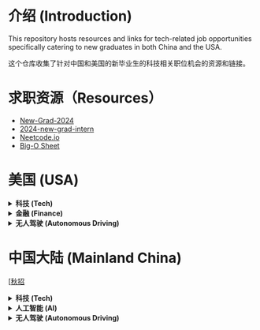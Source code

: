 
# 介绍 (Introduction)

This repository hosts resources and links for tech-related job opportunities specifically catering to new graduates in both China and the USA.

这个仓库收集了针对中国和美国的新毕业生的科技相关职位机会的资源和链接。


# 求职资源（Resources）
- [New-Grad-2024](https://github.com/ReaVNaiL/New-Grad-2024)
- [2024-new-grad-intern](https://github.com/Trident-Development/2024-new-grad-intern)
- [Neetcode.io](https://neetcode.io/)
- [Big-O Sheet](https://github.com/ReaVNaiL/big-o-complexity-cheat-sheet)

# 美国 (USA)

<details>
<summary><strong>科技 (Tech)</strong></summary>

- Amazon
- Google
- Nvidia
- Apple
- Microsoft
- Tiktok [[MLE](https://careers.tiktok.com/position/7262978927186282810/detail?spread=5MWH5CQ)]
- Qualcomm
- Adobe
- Hitachi
- Instabase
- Expedia
- Zoom
- Tableau
- Wayfair
- Netflix
- ZipRecruiter
- Salesforce
- Meta
- Pinterest
- Snapchat
- IBM
- Cisco
- Databricks
- DeepMind
- Airbnb
- Dropbox
- Uber
- Twitter
- LinkedIn
- Intel
- Oracle
- VMware
- Workday
- HP Inc.
- Roku
- Zillow
- W&B
- Voxel51
- Toyota
- Scale AI
- BOSCH
- Hugging Face
- Sama
- Lambda
- Latitude
- Lightning AI
- Adeia
- Rivian
- Manot
- Kitware
- Dataminr
- Digital Divide Data
- Hulu
- Intuit
- Lyft
- Reddit
- Slack
- Stripe
- Twitch
- Yelp
- Veeva [[ASE](https://careers.veeva.com/job/14066697/associate-software-engineer-seeking-2024-grads-pleasanton-ca/)]
- Gecko Robotics [[SE](https://www.geckorobotics.com/careers/apply?gh_jid=5695200003&gh_src=2f1f94f93us)]
- Generator Motors
- WSC Sports
- 3dMD
- iMerit
- Activeloop
- Alegion
- Labelbox
- Neural Magic
- Superb AI
- Cogito
- Matterport
- Micron
- Synthetaic
- MathWorks
- Carbon Robotics
- Roblox [[SE](https://careers.roblox.com/jobs/5221252?gh_jid=5221252&gh_src=da92d0c91)]
- WeRide.ai [[SE](https://jobs.lever.co/weride/6ee0e3cc-4f36-4224-a9b9-f5e79247ebef)]
- Palantir [[PDSE](https://jobs.lever.co/palantir/8dcdb586-46ae-4f94-9d05-7f1989400049)]
- Sentry.io [[SE](https://boards.greenhouse.io/sentry/jobs/5193895)]

</details>

<details>
<summary><strong>金融 (Finance)</strong></summary>

- eBay
- Paypal
- Sony
- Bloomberg
- JPMorgan Chase
- Goldman Sachs
- Citigroup
- Morgan Stanley
- Wells Fargo
- Bank of America
- American Express
- BlackRock
- Capital One
- Charles Schwab
- 2Sigma
- Citadel
- Synthesis AI
- Iterative
- Belvedere Trading
- PEAK6
- IMC Financial Markets
- Jane Street
- Akuna Capital
- PNC
- Optiver
- Deepen

</details>


<details>
<summary><strong>无人驾驶 (Autonomous Driving)</strong></summary>

- Waymo
- Cruise
- Zoox
- Aurora Innovation
- Nuro
- Tesla
- Fyusion
- Woven Planet
- Skydio
- Pony AI
- Qcraft
- Xpeng
- Argo AI
- TuSimple
- Motional
- Wayve
- General Motors Company
- Luminar Technologies
- Torc Robotics
- Embark Technology
- RideCell, Inc.
- Velodyne Lidar
- AEye

</details>



# 中国大陆 (Mainland China)

[[秋招]()

<details>
<summary><strong>科技 (Tech)</strong></summary>

- 腾讯 [[秋招](https://join.qq.com/post.html?query=p_1)
- 阿里巴巴 [[秋招](https://talent-holding.alibaba.com/campus/position-list?campusType=freshman&)]
- 阿里达摩院 [[秋招](https://joindamo.alibaba.com/campus/position-list?campusType=freshman&lang=zh)]
- 美团 [[秋招](https://zhaopin.meituan.com/web/position?hiringType=1_1,1_3,1_4)]
- 京东 [[秋招](https://campus.jd.com/#/jobs?to=present&type=present)]
- 华为 [[秋招](https://career.huawei.com/reccampportal/portal5/campus-recruitment.html?jobTypes=2#jobList)]    
- 百度 [[秋招](https://talent.baidu.com/jobs/list?recruitType=GRADUATE)]   
- 拼多多 [[秋招](https://careers.pinduoduo.com/campus/grad)]
- 快手 [[秋招](https://campus.kuaishou.cn/#/campus/jobs?pageNum=1&pageSize=10)]
- 携程  (还未开放）
- 大疆 （网申截止）
- 联想 [[秋招](https://talent.lenovo.com.cn/campus)]
- 美的 (还未开放）
- 小米 (还未开放）
- 新浪 [[秋招](https://app.mokahr.com/campus-recruitment/sina/43536#/jobs?page=1&anchorName=jobsList&project%5B0%5D=100060307)]
- 搜狐 [[秋招](https://app.mokahr.com/campus_apply/sohu/5682#/)]   
- 滴滴出行 [[秋招](https://campus.didiglobal.com/campus_apply/didiglobal/96064#/)]
- 字节跳动 [[秋招](https://jobs.bytedance.com/campus/position?keywords=&category=&location=&project=&type=2&job_hot_flag=&current=1&limit=10&functionCategory=&tag=&spread=9RJJHVT)]
- 高德地图 [[秋招](https://talent.amap.com/campus/position-list?campusType=freshman&lang=zh)] 
- 海康威视 [[秋招](https://campushr.hikvision.com/school?schoolType=nozxf)]  
- OPPO  [[秋招](https://careers.oppo.com/university/oppo/campus/post?recruitType=Graduate)]
- 哔哩哔哩 [[秋招](https://jobs.bilibili.com/campus/positions?type=3)]  
- 美图 [[秋招](https://campus.meitu.com/campus-recruitment/meitu/54138/#/jobs?zhineng=82990)]
- 荣耀 [[秋招](https://career.hihonor.com/SU60eea919bef57c1023f6fe78/pb/school.html)]
- 京东方 (还未开放）

</details>


<details>
<summary><strong>人工智能 (AI)</strong></summary>

- 科大讯飞 [[秋招](https://campus.iflytek.com/official-pc/jobList?index=3)]
- 旷视科技 [[秋招](https://app.mokahr.com/campus-recruitment/mhr/38642?previewKey=df2fc620d48540cf9acd8b2179efb8f5c8dd3f14e1fc444a8b8d16c431778155#/jobs?project=100052317)]
- 商汤科技 (还未开放）
- 依图科技 [[秋招](https://app.mokahr.com/campus_apply/yitu-inc/3700#/)]
- 云从科技 (还未开放）
- 第四范式 [[秋招](https://app.mokahr.com/campus-recruitment/4paradigm/58145#/)]
- 格灵深瞳 [[秋招](https://www.deepglint.com/joinus)]
- 大恒图像 [[秋招](https://www.daheng-imaging.com/index.php?m=content&c=index&a=lists&catid=29&skeyword=&cityid=79)]
- 寒武纪 (还未开放）

</details>

<details>
<summary><strong>无人驾驶 (Autonomous Driving)</strong></summary>

- 小马智行 [[秋招](https://ponyai.jobs.feishu.cn/ponycampus)]
- 文远知行 [[秋招](https://app.mokahr.com/campus_apply/jingchi/2137#/)]
- Momenta (还未开放）
- 地平线 [[秋招](https://wecruit.hotjob.cn/SU64819a4f2f9d2433ba8b043a/pb/custom.html?parentKey=section_0&pageType=customize_section_0#/)]
- 纵目科技 (还未开放）
- 蔚来汽车 [[秋招](https://nio.jobs.feishu.cn/campus/?keywords=&category=&location=&project=7254481820200159547&type=&job_hot_flag=&current=1&limit=10&functionCategory=&tag=&spread=CDRBT29)]
- 小鹏汽车 [[秋招](https://campus.xiaopeng.com/campus_apply/xiaopeng/22/#/)]
- 驭势科技 [[秋招](https://app.mokahr.com/campus_apply/yushi/3773#/)]
- 易控智驾 [[秋招](https://app.mokahr.com/campus-recruitment/eqhr/39786#/)]
- 轻舟智航 (还未开放）
- 毫末智行 [[秋招](https://career.haomoai.com/campus-recruitment/haomo/44789#/jobs?project=100074055)]
- 元戎启行 [[秋招](https://app.mokahr.com/campus_apply/deeproute/6487#/)]
- AutoX[[校招](https://app.mokahr.com/campus_apply/autox/6313#/jobs?location=%E6%B7%B1%E5%9C%B3%E5%B8%82)]

</details>
